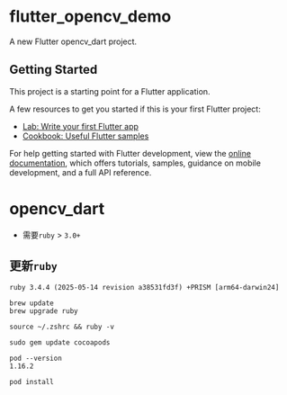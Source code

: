 # flutter_opencv_demo

A new Flutter opencv_dart project.

## Getting Started

This project is a starting point for a Flutter application.

A few resources to get you started if this is your first Flutter project:

- [Lab: Write your first Flutter app](https://docs.flutter.dev/get-started/codelab)
- [Cookbook: Useful Flutter samples](https://docs.flutter.dev/cookbook)

For help getting started with Flutter development, view the
[online documentation](https://docs.flutter.dev/), which offers tutorials,
samples, guidance on mobile development, and a full API reference.

# opencv_dart

- 需要`ruby` > `3.0+`

## 更新`ruby`

`ruby 3.4.4 (2025-05-14 revision a38531fd3f) +PRISM [arm64-darwin24]`

```shell
brew update
brew upgrade ruby

source ~/.zshrc && ruby -v
```

```
sudo gem update cocoapods

pod --version
1.16.2

pod install
```